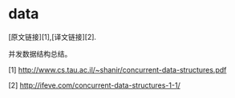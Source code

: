 # data
[原文链接][1],[译文链接][2].

并发数据结构总结。







[1] http://www.cs.tau.ac.il/~shanir/concurrent-data-structures.pdf

[2] http://ifeve.com/concurrent-data-structures-1-1/
